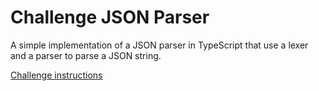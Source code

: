 # Challenge JSON Parser

A simple implementation of a JSON parser in TypeScript that use a lexer and a parser to parse a JSON string.

[Challenge instructions](https://codingchallenges.fyi/challenges/challenge-json-parser/)
